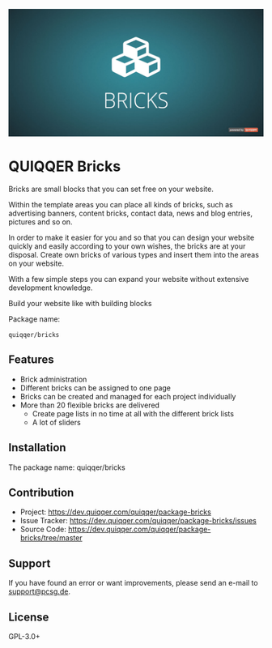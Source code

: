 ![QUIQQER Bricks](bin/images/Readme.jpg)

QUIQQER Bricks
========

Bricks are small blocks that you can set free on your website.

Within the template areas you can place all kinds of bricks, such as advertising banners, content bricks, 
contact data, news and blog entries, pictures and so on. 

In order to make it easier for you and so that you can design your website quickly 
and easily according to your own wishes, the bricks are at your disposal. Create own 
bricks of various types and insert them into the areas on your website.

With a few simple steps you can expand your website without extensive development knowledge.

Build your website like with building blocks


Package name:

    quiqqer/bricks


Features
--------

- Brick administration
- Different bricks can be assigned to one page
- Bricks can be created and managed for each project individually
- More than 20 flexible bricks are delivered
  - Create page lists in no time at all with the different brick lists
  - A lot of sliders


Installation
------------

The package name: quiqqer/bricks


Contribution
----------

- Project: https://dev.quiqqer.com/quiqqer/package-bricks
- Issue Tracker: https://dev.quiqqer.com/quiqqer/package-bricks/issues
- Source Code: https://dev.quiqqer.com/quiqqer/package-bricks/tree/master


Support
-------

If you have found an error or want improvements, please send an e-mail to support@pcsg.de.


License
-------

GPL-3.0+
